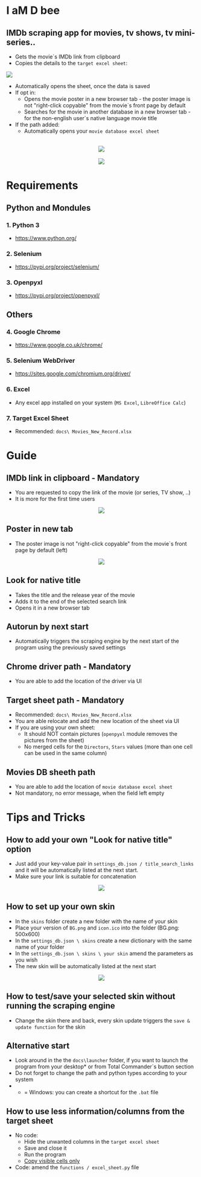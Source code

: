 # I aM D bee
## IMDb scraping app for movies, tv shows, tv mini-series..
- Gets the movie`s IMDb link from clipboard
- Copies the details to the `target excel sheet`:

<img src="docs/guide/target_sheet.png"> 

- Automatically opens the sheet, once the data is saved
- If opt in: 
    - Opens the movie poster in a new browser tab - the poster image is not "right-click copyable" from the movie`s front page by default
    - Searches for the movie in another database in a new browser tab - for the non-english user`s native language movie title
- If the path added:
    - Automatically opens your `movie database excel sheet`
<br>
<div align="center">
    <img src="docs/promo/default.png"</img> 
</div>

<br>
<div align="center">
    <img src="docs/promo/darth.png"</img> 
</div>

# Requirements
## Python and Mondules
### 1. Python 3
- https://www.python.org/

### 2. Selenium
- https://pypi.org/project/selenium/

### 3. Openpyxl
- https://pypi.org/project/openpyxl/

## Others
### 4. Google Chrome
- https://www.google.co.uk/chrome/

### 5. Selenium WebDriver
- https://sites.google.com/chromium.org/driver/

### 6. Excel
- Any excel app installed on your system (`MS Excel`, `LibreOffice Calc`)

### 7. Target Excel Sheet
- Recommended: `docs\ Movies_New_Record.xlsx`


# Guide
## IMDb link in clipboard - Mandatory
- You are requested to copy the link of the movie (or series, TV show, ..)
- It is more for the first time users
<div align="center">
    <img src="docs/guide/link_in_clipboard.png"</img> 
</div>

## Poster in new tab
- The poster image is not "right-click copyable" from the movie`s front page by default (left)
<div align="center">
    <img src="docs/guide/poster.png"</img> 
</div>

## Look for native title
- Takes the title and the release year of the movie
- Adds it to the end of the selected search link
- Opens it in a new browser tab

## Autorun by next start
- Automatically triggers the scraping engine by the next start of the program using the previously saved settings

## Chrome driver path - Mandatory
- You are able to add the location of the driver via UI

## Target sheet path - Mandatory
- Recommended: `docs\ Movies_New_Record.xlsx`
- You are able relocate and add the new location of the sheet via UI
- If you are using your own sheet:
    - It should NOT contain pictures (`openpyxl` module removes the pictures from the sheet)
    - No merged cells for the `Directors`, `Stars` values (more than one cell can be used in the same column)

## Movies DB sheeth path
- You are able to add the location of `movie database excel sheet`
- Not mandatory, no error message, when the field left empty


# Tips and Tricks
## How to add your own "Look for native title" option
- Just add your key-value pair in `settings_db.json / title_search_links` and it will be automatically listed at the next start.
- Make sure your link is suitable for concatenation

<div align="center">
    <img src="docs/guide/title_search_link.png"</img> 
</div>

## How to set up your own skin
- In the `skins` folder create a new folder with the name of your skin
- Place your version of `BG.png` and `icon.ico` into the folder (BG.png: 500x600)
- In the `settings_db.json \ skins` create a new dictionary with the same name of your folder
- In the `settings_db.json \ skins \ your skin` amend the parameters as you wish
- The new skin will be automatically listed at the next start

<div align="center">
    <img src="docs/guide/own_skin.png"</img> 
</div>

## How to test/save your selected skin without running the scraping engine
- Change the skin there and back, every skin update triggers the `save & update function` for the skin

## Alternative start
- Look around in the the `docs\launcher` folder, if you want to launch the program from your desktop* or from Total Commander`s button section
- Do not forget to change the path and python types according to your system
- * = Windows: you can create a shortcut for the `.bat` file

## How to use less information/columns from the target sheet
- No code:
    - Hide the unwanted columns in the `target excel sheet`
    - Save and close it
    - Run the program
    - [Copy visible cells only](https://support.microsoft.com/en-us/office/copy-visible-cells-only-6e3a1f01-2884-4332-b262-8b814412847e)
- Code: amend the `functions / excel_sheet.py` file